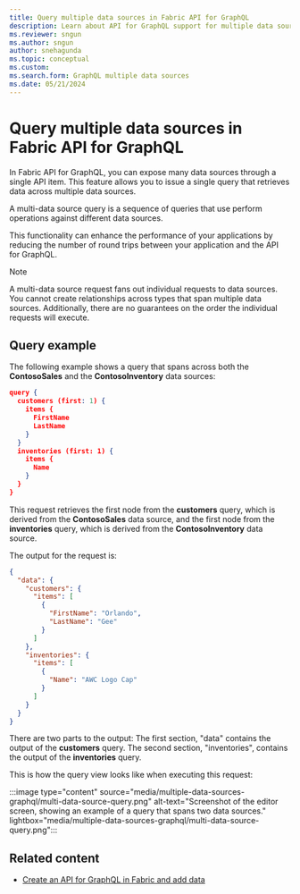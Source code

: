 ```yaml
---
title: Query multiple data sources in Fabric API for GraphQL
description: Learn about API for GraphQL support for multiple data sources, and see an example of a query that spans two sources.
ms.reviewer: sngun
ms.author: sngun
author: snehagunda
ms.topic: conceptual
ms.custom:
ms.search.form: GraphQL multiple data sources
ms.date: 05/21/2024
---
```


# Query multiple data sources in Fabric API for GraphQL

In Fabric API for GraphQL, you can expose many data sources through a single API item. This feature allows you to issue a single query that retrieves data across multiple data sources.

A multi-data source query is a sequence of queries that use perform operations against different data sources.

This functionality can enhance the performance of your applications by reducing the number of round trips between your application and the API for GraphQL.

> [!NOTE]
> A multi-data source request fans out individual requests to data sources. You cannot create relationships across types that span multiple data sources. Additionally, there are no guarantees on the order the individual requests will execute.

## Query example

The following example shows a query that spans across both the **ContosoSales** and the **ContosoInventory** data sources:

```json
query {
  customers (first: 1) {
    items {
      FirstName
      LastName
    }
  }
  inventories (first: 1) {
    items {
      Name
    }
  }
}
```

This request retrieves the first node from the **customers** query, which is derived from the **ContosoSales** data source, and the first node from the **inventories** query, which is derived from the **ContosoInventory** data source.

The output for the request is:

```json
{
  "data": {
    "customers": {
      "items": [
        {
          "FirstName": "Orlando",
          "LastName": "Gee"
        }
      ]
    },
    "inventories": {
      "items": [
        {
          "Name": "AWC Logo Cap"
        }
      ]
    }
  }
}
```
There are two parts to the output: The first section, "data" contains the output of the **customers** query. The second section, "inventories", contains the output of the **inventories** query.

This is how the query view looks like when executing this request:

:::image type="content" source="media/multiple-data-sources-graphql/multi-data-source-query.png" alt-text="Screenshot of the editor screen, showing an example of a query that spans two data sources." lightbox="media/multiple-data-sources-graphql/multi-data-source-query.png":::


## Related content

- [Create an API for GraphQL in Fabric and add data](get-started-api-graphql.md)
